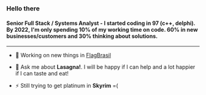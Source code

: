 ### Hello there

<h4 align="left">Senior Full Stack / Systems Analyst - I started coding in 97 (c++, delphi). By 2022, I'm only spending 10% of my working time on code.
60% in new businesses/customers and 30% thinking about solutions. 
</h4>
 <hr>

- 🔭 Working on new things in [FlagBrasil](https://flagbrasil.com.br)

- 💬 Ask me about **Lasagna!**. I will be happy if I can help and a lot happier if I can taste and eat!

- ⚡ Still trying to get platinum in **Skyrim** =(

<!-- 
<p align="left"> <img src="https://komarev.com/ghpvc/?username=FlagBrasil&label=Profile%20views&color=0e75b6&style=flat" alt="FlagBrasil" /> </p>
<p align="left"> <a href="https://github.com/ryo-ma/github-profile-trophy"><img src="https://github-profile-trophy.vercel.app/?username=FlagBrasil" alt="FlagBrasil" /></a> </p>

<hr>
<h3 align="left">Connect with me:</h3>

<p align="left">
<a href="https://www.linkedin.com/in/itafilho/" target="_blank"><img align="center" src="https://cdn-icons-png.flaticon.com/512/174/174857.png" alt="ItamarFilho" width="40" /></a>

<a href="https://flagbrasil.com.br/contato/" target="_blank"><img align="center" src="https://flagbrasil.com.br/img/flag_brasil_logo_m.png" alt="FlagBrasil" height="30" /></a>
</p>

<hr>

<p><img align="left" src="https://github-readme-stats.vercel.app/api/top-langs?username=FlagBrasil&show_icons=true&locale=en&layout=compact" alt="FlagBrasil" /></p>

<p>&nbsp;<img align="center" src="https://github-readme-stats.vercel.app/api?username=FlagBrasil&show_icons=true&locale=en" alt="FlagBrasil" /></p>
-->
